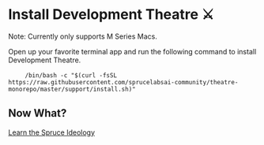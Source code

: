 # Install Development Theatre ⚔️

Note: Currently only supports M Series Macs.

Open up your favorite terminal app and run the following command to install Development Theatre.

<pre>
    <code class="language-bash" data-lang="bash">/bin/bash -c "$(curl -fsSL https://raw.githubusercontent.com/sprucelabsai-community/theatre-monorepo/master/support/install.sh)"</code>
</pre>

## Now What?

<div class="grid-buttons">
    <a class="btn" href="{{ '/ideology/' | url }}">Learn the Spruce Ideology</a>
</div>
